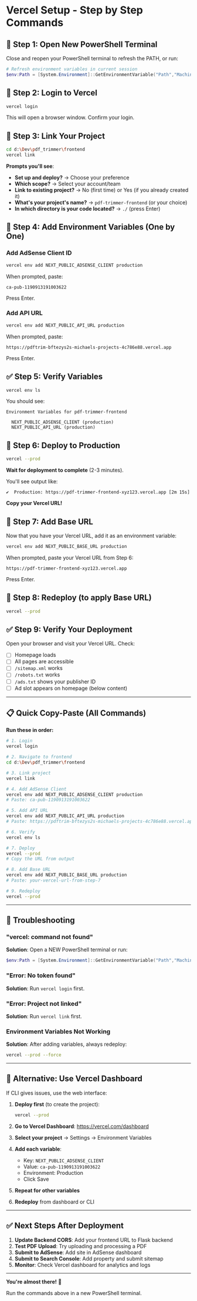 # Vercel Setup - Step by Step Commands

## 🔧 Step 1: Open New PowerShell Terminal

Close and reopen your PowerShell terminal to refresh the PATH, or run:

```powershell
# Refresh environment variables in current session
$env:Path = [System.Environment]::GetEnvironmentVariable("Path","Machine") + ";" + [System.Environment]::GetEnvironmentVariable("Path","User")
```

## 🔑 Step 2: Login to Vercel

```bash
vercel login
```

This will open a browser window. Confirm your login.

## 🔗 Step 3: Link Your Project

```bash
cd d:\Dev\pdf_trimmer\frontend
vercel link
```

**Prompts you'll see**:
- **Set up and deploy?** → Choose your preference
- **Which scope?** → Select your account/team
- **Link to existing project?** → No (first time) or Yes (if you already created it)
- **What's your project's name?** → `pdf-trimmer-frontend` (or your choice)
- **In which directory is your code located?** → `./` (press Enter)

## 📝 Step 4: Add Environment Variables (One by One)

### Add AdSense Client ID

```bash
vercel env add NEXT_PUBLIC_ADSENSE_CLIENT production
```

When prompted, paste:
```
ca-pub-1190913191003622
```

Press Enter.

### Add API URL

```bash
vercel env add NEXT_PUBLIC_API_URL production
```

When prompted, paste:
```
https://pdftrim-bftezys2s-michaels-projects-4c786e88.vercel.app
```

Press Enter.

## ✅ Step 5: Verify Variables

```bash
vercel env ls
```

You should see:
```
Environment Variables for pdf-trimmer-frontend

  NEXT_PUBLIC_ADSENSE_CLIENT (production)
  NEXT_PUBLIC_API_URL (production)
```

## 🚀 Step 6: Deploy to Production

```bash
vercel --prod
```

**Wait for deployment to complete** (2-3 minutes).

You'll see output like:
```
✔  Production: https://pdf-trimmer-frontend-xyz123.vercel.app [2m 15s]
```

**Copy your Vercel URL!**

## 🔄 Step 7: Add Base URL

Now that you have your Vercel URL, add it as an environment variable:

```bash
vercel env add NEXT_PUBLIC_BASE_URL production
```

When prompted, paste your Vercel URL from Step 6:
```
https://pdf-trimmer-frontend-xyz123.vercel.app
```

Press Enter.

## 🔁 Step 8: Redeploy (to apply Base URL)

```bash
vercel --prod
```

## ✅ Step 9: Verify Your Deployment

Open your browser and visit your Vercel URL. Check:
- [ ] Homepage loads
- [ ] All pages are accessible
- [ ] `/sitemap.xml` works
- [ ] `/robots.txt` works
- [ ] `/ads.txt` shows your publisher ID
- [ ] Ad slot appears on homepage (below content)

---

## 📋 Quick Copy-Paste (All Commands)

**Run these in order:**

```bash
# 1. Login
vercel login

# 2. Navigate to frontend
cd d:\Dev\pdf_trimmer\frontend

# 3. Link project
vercel link

# 4. Add AdSense Client
vercel env add NEXT_PUBLIC_ADSENSE_CLIENT production
# Paste: ca-pub-1190913191003622

# 5. Add API URL
vercel env add NEXT_PUBLIC_API_URL production
# Paste: https://pdftrim-bftezys2s-michaels-projects-4c786e88.vercel.app

# 6. Verify
vercel env ls

# 7. Deploy
vercel --prod
# Copy the URL from output

# 8. Add Base URL
vercel env add NEXT_PUBLIC_BASE_URL production
# Paste: your-vercel-url-from-step-7

# 9. Redeploy
vercel --prod
```

---

## 🐛 Troubleshooting

### "vercel: command not found"

**Solution**: Open a NEW PowerShell terminal or run:
```powershell
$env:Path = [System.Environment]::GetEnvironmentVariable("Path","Machine") + ";" + [System.Environment]::GetEnvironmentVariable("Path","User")
```

### "Error: No token found"

**Solution**: Run `vercel login` first.

### "Error: Project not linked"

**Solution**: Run `vercel link` first.

### Environment Variables Not Working

**Solution**: After adding variables, always redeploy:
```bash
vercel --prod --force
```

---

## 🎯 Alternative: Use Vercel Dashboard

If CLI gives issues, use the web interface:

1. **Deploy first** (to create the project):
   ```bash
   vercel --prod
   ```

2. **Go to Vercel Dashboard**: https://vercel.com/dashboard

3. **Select your project** → Settings → Environment Variables

4. **Add each variable**:
   - Key: `NEXT_PUBLIC_ADSENSE_CLIENT`
   - Value: `ca-pub-1190913191003622`
   - Environment: Production
   - Click Save

5. **Repeat for other variables**

6. **Redeploy** from dashboard or CLI

---

## ✅ Next Steps After Deployment

1. **Update Backend CORS**: Add your frontend URL to Flask backend
2. **Test PDF Upload**: Try uploading and processing a PDF
3. **Submit to AdSense**: Add site in AdSense dashboard
4. **Submit to Search Console**: Add property and submit sitemap
5. **Monitor**: Check Vercel dashboard for analytics and logs

---

**You're almost there!** 🚀

Run the commands above in a new PowerShell terminal.
